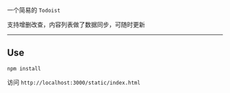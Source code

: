 一个简易的 `Todoist` 

支持增删改查，内容列表做了数据同步，可随时更新

----

## Use

```
npm install
```

访问 `http://localhost:3000/static/index.html`
